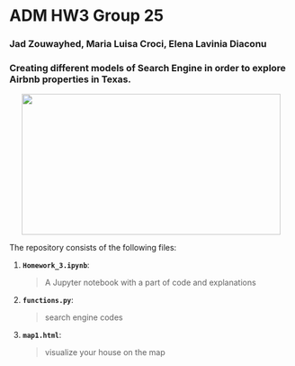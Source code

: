 #  ADM HW3 Group 25
### Jad Zouwayhed, Maria Luisa Croci, Elena Lavinia Diaconu

### Creating different models of Search Engine in order to explore Airbnb properties in Texas. 

<p align="center">
  <img width="460" height="250" src="http://rentmoreweeks.com/wp-content/uploads/2016/05/airbnb-peter-griffin.jpg">
</p>

The repository consists of the following files:
1. __`Homework_3.ipynb`__: 
     > A Jupyter notebook with a part of code and explanations 
2. __`functions.py`__:
     > search engine codes 
3. __`map1.html`__: 
     > visualize your house on the map
 
